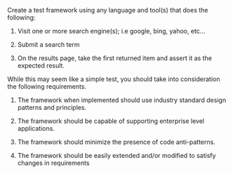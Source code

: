 Create a test framework using any language and tool(s) that does the following:

1. Visit one or more search engine(s); i.e google, bing, yahoo, etc...

2. Submit a search term

3. On the results page, take the first returned item and assert it as the expected result.

 

While this may seem like a simple test, you should take into consideration the following requirements.

1. The framework when implemented should use industry standard design patterns and principles.

2. The framework should be capable of supporting enterprise level applications.

3. The framework should minimize the presence of code anti-patterns.

4. The framework should be easily extended and/or modified to satisfy changes in requirements
